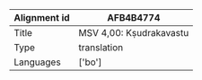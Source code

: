 |Alignment id | AFB4B4774
| --- | --- 
|Title | MSV 4,00: Kṣudrakavastu 
|Type | translation
|Languages | ['bo']